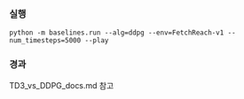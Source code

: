 ### 실행
```python -m baselines.run --alg=ddpg --env=FetchReach-v1 --num_timesteps=5000 --play```

### 경과
TD3_vs_DDPG_docs.md 참고
